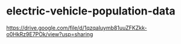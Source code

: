 # electric-vehicle-population-data
https://drive.google.com/file/d/1qzqaluymb81uuZFKZkk-o0HkRz9E7POk/view?usp=sharing
